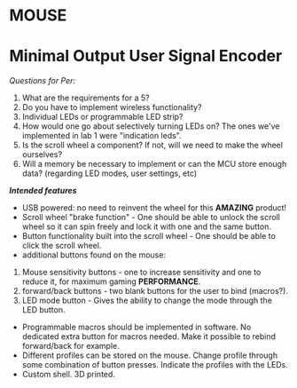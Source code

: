 # MOUSE
# Minimal Output User Signal Encoder

_Questions for Per:_
1. What are the requirements for a 5?
2. Do you have to implement wireless functionality?
3. Individual LEDs or programmable LED strip?
4. How would one go about selectively turning LEDs on? The ones we've implemented in lab 1 were "indication leds". 
5. Is the scroll wheel a component? If not, will we need to make the wheel ourselves?
6. Will a memory be necessary to implement or can the MCU store enough data? (regarding LED modes, user settings, etc)

_**Intended features**_
- USB powered: no need to reinvent the wheel for this **AMAZING** product!
- Scroll wheel "brake function" - One should be able to unlock the scroll wheel so it can spin freely and lock it with one and the same button.
- Button functionality built into the scroll wheel - One should be able to click the scroll wheel.
- additional buttons found on the mouse: 
1. Mouse sensitivity buttons - one to increase sensitivity and one to reduce it, for maximum gaming **PERFORMANCE**.
2. forward/back buttons - two blank buttons for the user to bind (macros?).
3. LED mode button - Gives the ability to change the mode through the LED button.


- Programmable macros should be implemented in software. No dedicated extra button for macros needed. Make it possible to rebind forward/back for example.
- Different profiles can be stored on the mouse. Change profile through some combination of button presses. Indicate the profiles with the LEDs.
- Custom shell. 3D printed.
